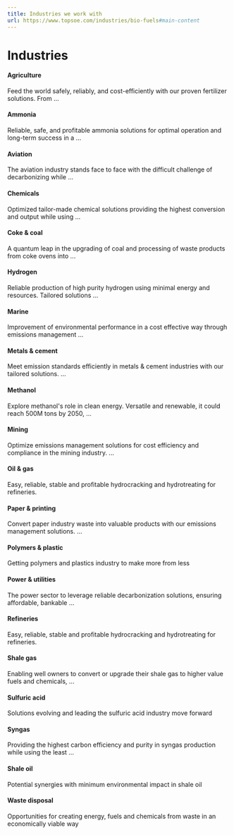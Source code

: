 ```yaml
---
title: Industries we work with
url: https://www.topsoe.com/industries/bio-fuels#main-content
---
```


# Industries

#### Agriculture

Feed the world safely, reliably, and cost-efficiently with our proven fertilizer solutions. From ...

#### Ammonia

Reliable, safe, and profitable ammonia solutions for optimal operation and long-term success in a ...

#### Aviation

The aviation industry stands face to face with the difficult challenge of decarbonizing while ...

#### Chemicals

Optimized tailor-made chemical solutions providing the highest conversion and output while using ...

#### Coke & coal

A quantum leap in the upgrading of coal and processing of waste products from coke ovens into ...

#### Hydrogen

Reliable production of high purity hydrogen using minimal energy and resources. Tailored solutions ...

#### Marine

Improvement of environmental performance in a cost effective way through emissions management ...

#### Metals & cement

Meet emission standards efficiently in metals & cement industries with our tailored solutions. ...

#### Methanol

Explore methanol's role in clean energy. Versatile and renewable, it could reach 500M tons by 2050, ...

#### Mining

Optimize emissions management solutions for cost efficiency and compliance in the mining industry. ...

#### Oil & gas

Easy, reliable, stable and profitable hydrocracking and hydrotreating for refineries.

#### Paper & printing

Convert paper industry waste into valuable products with our emissions management solutions. ...

#### Polymers & plastic

Getting polymers and plastics industry to make more from less

#### Power & utilities

The power sector to leverage reliable decarbonization solutions, ensuring affordable, bankable ...

#### Refineries

Easy, reliable, stable and profitable hydrocracking and hydrotreating for refineries.

#### Shale gas

Enabling well owners to convert or upgrade their shale gas to higher value fuels and chemicals, ...

#### Sulfuric acid

Solutions evolving and leading the sulfuric acid industry move forward

#### Syngas

Providing the highest carbon efficiency and purity in syngas production while using the least ...

#### Shale oil

Potential synergies with minimum environmental impact in shale oil

#### Waste disposal

Opportunities for creating energy, fuels and chemicals from waste in an economically viable way